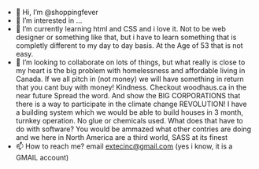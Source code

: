 - 👋 Hi, I’m @shoppingfever
- 👀 I’m interested in ...
- 🌱 I’m currently learning html and CSS and i love it. Not to be web designer or something like that, but i have to learn something that is    completly different to my day to day basis.
  At the Age of 53 that is not easy.
- 💞️ I’m looking to collaborate on lots of things, but what really is close to my heart is the big problem with homelessness and affordable living in Canada. If we all pitch in (not money) we will have something in return that you cant buy with money! Kindness.
Checkout woodhaus.ca in the near future
Spread the word.
And show the BIG CORPORATIONS that there is a way to participate in the climate change REVOLUTION!
  I have a building system which we would be able to build houses in 3 month, turnkey operation. No glue or chemicals used. 
  What does that have to do with software?
  You would be ammazed what other contries are doing and we here in North America are a third world, SASS at its finest
- 📫 How to reach me? email extecinc@gmail.com (yes i know, it is a GMAIL account)
  

<!---
shoppingfever/shoppingfever is a ✨ special ✨ repository because its `README.md` (this file) appears on your GitHub profile.
You can click the Preview link to take a look at your changes.
--->
